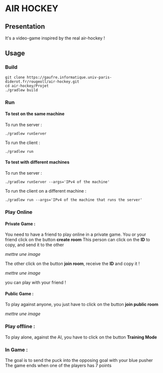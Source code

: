 # AIR HOCKEY

## Presentation

It's a video-game inspired by the real air-hockey !

## Usage

### Build

```
git clone https://gaufre.informatique.univ-paris-diderot.fr/rougeoll/air-hockey.git
cd air-hockey/Projet
./gradlew build
```
### Run

#### To test on the same machine

To run the server :
```
./gradlew runServer
```
To run the client :
```
./gradlew run
```
#### To test with different machines
To run the server :
```
./gradlew runServer --args='IPv4 of the machine'
```
To run the client on a different machine :

```
./gradlew run --args='IPv4 of the machine that runs the server'
```

### Play Online

#### Private Game :

You need to have a friend to play online in a private game.
You or your friend click on the button **create room**
This person can click on the **ID** to copy, and send it to the other

*mettre une image*

The other click on the button **join room**, receive the **ID** and copy it !

*mettre une image*

you can play with your friend !

#### Public Game :

To play against anyone, you just have to click on the button **join public room**

*mettre une image*

### Play offline :

To play alone, against the AI, you have to click on the button **Training Mode**

### In Game :

The goal is to send the puck into the opposing goal with your blue pusher
The game ends when one of the players has 7 points


